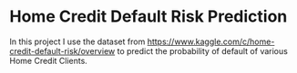 # Home Credit Default Risk Prediction

In this project I use the dataset from https://www.kaggle.com/c/home-credit-default-risk/overview to predict the probability of default of various Home Credit Clients.
